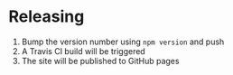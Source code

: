 Releasing
=========

1. Bump the version number using ```npm version``` and push
2. A Travis CI build will be triggered
3. The site will be published to GitHub pages
